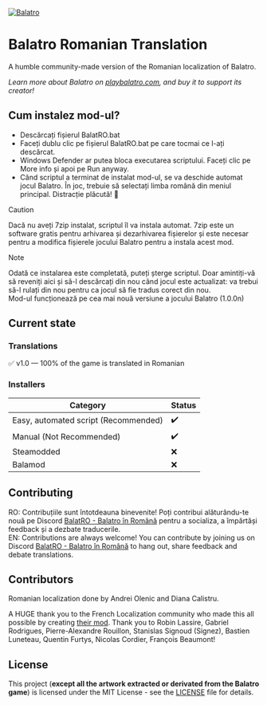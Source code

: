 
[![Balatro](https://www.playbalatro.com/assets/logo2-C9SU2BrI.png)](https://www.playbalatro.com/)

# Balatro Romanian Translation

A humble community-made version of the Romanian localization of Balatro.

*Learn more about Balatro on [playbalatro.com](https://www.playbalatro.com/), and buy it to support its creator!*


## Cum instalez mod-ul?

- Descărcați fișierul BalatRO.bat
- Faceți dublu clic pe fișierul BalatRO.bat pe care tocmai ce l-ați descărcat.
- Windows Defender ar putea bloca executarea scriptului. Faceți clic pe More info și apoi pe Run anyway.
- Când scriptul a terminat de instalat mod-ul, se va deschide automat jocul Balatro. În joc, trebuie să selectați limba română din meniul principal. Distracție plăcută! 🥳

> [!CAUTION]
> Dacă nu aveți 7zip instalat, scriptul îl va instala automat. 7zip este un software gratis pentru arhivarea și dezarhivarea fișierelor și este necesar pentru a modifica fișierele jocului Balatro pentru a instala acest mod.

> [!NOTE]
> Odată ce instalarea este completată, puteți șterge scriptul. Doar amintiți-vă să reveniți aici și să-l descărcați din nou când jocul este actualizat: va trebui să-l rulați din nou pentru ca jocul să fie tradus corect din nou. </br>
> Mod-ul funcționează pe cea mai nouă versiune a jocului Balatro (1.0.0n)


## Current state

### Translations

✅ v1.0 — 100% of the game is translated in Romanian

### Installers

| Category                                     | Status |
| -------------------------------------------- | ------ |
| Easy, automated script (Recommended)         | ✔️     |
| Manual (Not Recommended)                     | ✔️     |
| Steamodded                                   | ❌     |
| Balamod                                      | ❌     |


## Contributing
RO: Contribuțiile sunt întotdeauna binevenite! Poți contribui alăturându-te nouă pe Discord [BalatRO - Balatro în Română](https://discord.gg/SkhrqUZ7vM) pentru a socializa, a împărtăși feedback și a dezbate traducerile. </br>
EN: Contributions are always welcome! You can contribute by joining us on Discord [BalatRO - Balatro în Română](https://discord.gg/SkhrqUZ7vM) to hang out, share feedback and debate translations.


## Contributors

Romanian localization done by Andrei Olenic and Diana Calistru.

A HUGE thank you to the French Localization community who made this all possible by creating [their mod](https://github.com/FrBmt-BIGetNouf/balatro-french-translations/). Thank you to Robin Lassire, Gabriel Rodrigues, Pierre-Alexandre Rouillon, Stanislas Signoud (Signez), Bastien Luneteau, Quentin Furtys, Nicolas Cordier, François Beaumont!


## License

This project (**except all the artwork extracted or derivated from the Balatro game**) is licensed under the MIT License - see the [LICENSE](LICENSE) file for details.
